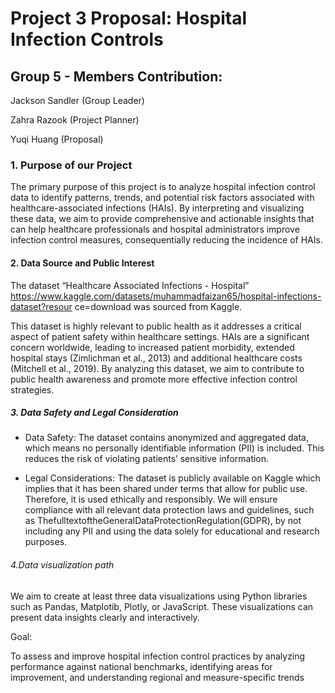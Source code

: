 # Project 3 Proposal: Hospital Infection Controls  

## Group 5 - Members Contribution:  

Jackson Sandler (Group Leader)  

Zahra Razook (Project Planner)  

Yuqi Huang (Proposal)  

### 1. Purpose of our Project

The primary purpose of this project is to analyze hospital infection control data to identify
patterns, trends, and potential risk factors associated with healthcare-associated
infections (HAIs). By interpreting and visualizing these data, we aim to provide
comprehensive and actionable insights that can help healthcare professionals and
hospital administrators improve infection control measures, consequentially reducing the
incidence of HAIs.  

#### 2. Data Source and Public Interest

The dataset “Healthcare Associated Infections - Hospital”
https://www.kaggle.com/datasets/muhammadfaizan65/hospital-infections-dataset?resour
ce=download was sourced from Kaggle.  

This dataset is highly relevant to public health as it addresses a critical aspect of patient
safety within healthcare settings. HAIs are a significant concern worldwide, leading to
increased patient morbidity, extended hospital stays (Zimlichman et al., 2013) and
additional healthcare costs (Mitchell et al., 2019). By analyzing this dataset, we aim to
contribute to public health awareness and promote more effective infection control
strategies.  

##### 3. Data Safety and Legal Consideration

* Data Safety: The dataset contains anonymized and aggregated data, which means no
personally identifiable information (PII) is included. This reduces the risk of violating
patients’ sensitive information.

* Legal Considerations: The dataset is publicly available on Kaggle which implies that it
has been shared under terms that allow for public use. Therefore, it is used ethically and
responsibly. We will ensure compliance with all relevant data protection laws and
guidelines, such as ThefulltextoftheGeneralDataProtectionRegulation(GDPR), by not
including any PII and using the data solely for educational and research purposes.  

###### 4.Data visualization path  

We aim to create at least three data visualizations using Python libraries such as Pandas,
Matplotib, Plotly, or JavaScript. These visualizations can present data insights clearly and
interactively.  

Goal:  

To assess and improve hospital infection control practices by analyzing performance against
national benchmarks, identifying areas for improvement, and understanding regional and
measure-specific trends
